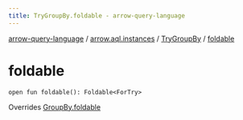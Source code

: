 ```yaml
---
title: TryGroupBy.foldable - arrow-query-language
---
```


[arrow-query-language](../../index.html) / [arrow.aql.instances](../index.html) / [TryGroupBy](index.html) / [foldable](./foldable.html)

# foldable

`open fun foldable(): Foldable<ForTry>`

Overrides [GroupBy.foldable](../../arrow.aql/-group-by/foldable.html)

